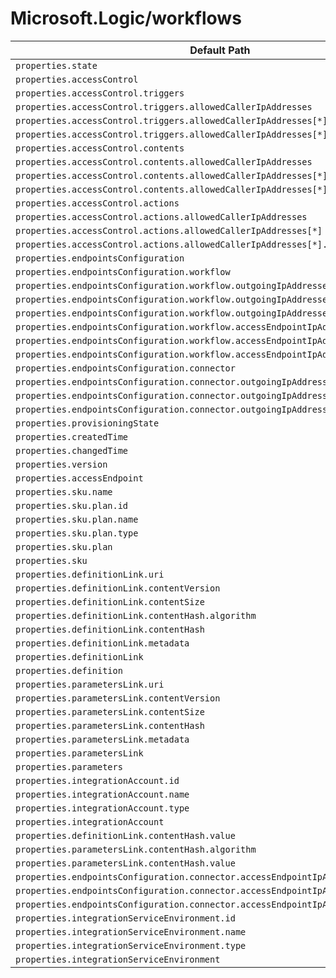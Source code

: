 # Microsoft.Logic/workflows

| Default Path | Alias |
|---|---|
| `properties.state` | `Microsoft.Logic/workflows/state` |
| `properties.accessControl` | `Microsoft.Logic/workflows/accessControl` |
| `properties.accessControl.triggers` | `Microsoft.Logic/workflows/accessControl.triggers` |
| `properties.accessControl.triggers.allowedCallerIpAddresses` | `Microsoft.Logic/workflows/accessControl.triggers.allowedCallerIpAddresses` |
| `properties.accessControl.triggers.allowedCallerIpAddresses[*]` | `Microsoft.Logic/workflows/accessControl.triggers.allowedCallerIpAddresses[*]` |
| `properties.accessControl.triggers.allowedCallerIpAddresses[*].addressRange` | `Microsoft.Logic/workflows/accessControl.triggers.allowedCallerIpAddresses[*].addressRange` |
| `properties.accessControl.contents` | `Microsoft.Logic/workflows/accessControl.contents` |
| `properties.accessControl.contents.allowedCallerIpAddresses` | `Microsoft.Logic/workflows/accessControl.contents.allowedCallerIpAddresses` |
| `properties.accessControl.contents.allowedCallerIpAddresses[*]` | `Microsoft.Logic/workflows/accessControl.contents.allowedCallerIpAddresses[*]` |
| `properties.accessControl.contents.allowedCallerIpAddresses[*].addressRange` | `Microsoft.Logic/workflows/accessControl.contents.allowedCallerIpAddresses[*].addressRange` |
| `properties.accessControl.actions` | `Microsoft.Logic/workflows/accessControl.actions` |
| `properties.accessControl.actions.allowedCallerIpAddresses` | `Microsoft.Logic/workflows/accessControl.actions.allowedCallerIpAddresses` |
| `properties.accessControl.actions.allowedCallerIpAddresses[*]` | `Microsoft.Logic/workflows/accessControl.actions.allowedCallerIpAddresses[*]` |
| `properties.accessControl.actions.allowedCallerIpAddresses[*].addressRange` | `Microsoft.Logic/workflows/accessControl.actions.allowedCallerIpAddresses[*].addressRange` |
| `properties.endpointsConfiguration` | `Microsoft.Logic/workflows/endpointsConfiguration` |
| `properties.endpointsConfiguration.workflow` | `Microsoft.Logic/workflows/endpointsConfiguration.workflow` |
| `properties.endpointsConfiguration.workflow.outgoingIpAddresses` | `Microsoft.Logic/workflows/endpointsConfiguration.workflow.outgoingIpAddresses` |
| `properties.endpointsConfiguration.workflow.outgoingIpAddresses[*]` | `Microsoft.Logic/workflows/endpointsConfiguration.workflow.outgoingIpAddresses[*]` |
| `properties.endpointsConfiguration.workflow.outgoingIpAddresses[*].address` | `Microsoft.Logic/workflows/endpointsConfiguration.workflow.outgoingIpAddresses[*].address` |
| `properties.endpointsConfiguration.workflow.accessEndpointIpAddresses` | `Microsoft.Logic/workflows/endpointsConfiguration.workflow.accessEndpointIpAddresses` |
| `properties.endpointsConfiguration.workflow.accessEndpointIpAddresses[*]` | `Microsoft.Logic/workflows/endpointsConfiguration.workflow.accessEndpointIpAddresses[*]` |
| `properties.endpointsConfiguration.workflow.accessEndpointIpAddresses[*].address` | `Microsoft.Logic/workflows/endpointsConfiguration.workflow.accessEndpointIpAddresses[*].address` |
| `properties.endpointsConfiguration.connector` | `Microsoft.Logic/workflows/endpointsConfiguration.connector` |
| `properties.endpointsConfiguration.connector.outgoingIpAddresses` | `Microsoft.Logic/workflows/endpointsConfiguration.connector.outgoingIpAddresses` |
| `properties.endpointsConfiguration.connector.outgoingIpAddresses[*]` | `Microsoft.Logic/workflows/endpointsConfiguration.connector.outgoingIpAddresses[*]` |
| `properties.endpointsConfiguration.connector.outgoingIpAddresses[*].address` | `Microsoft.Logic/workflows/endpointsConfiguration.connector.outgoingIpAddresses[*].address` |
| `properties.provisioningState` | `Microsoft.Logic/workflows/provisioningState` |
| `properties.createdTime` | `Microsoft.Logic/workflows/createdTime` |
| `properties.changedTime` | `Microsoft.Logic/workflows/changedTime` |
| `properties.version` | `Microsoft.Logic/workflows/version` |
| `properties.accessEndpoint` | `Microsoft.Logic/workflows/accessEndpoint` |
| `properties.sku.name` | `Microsoft.Logic/workflows/sku.name` |
| `properties.sku.plan.id` | `Microsoft.Logic/workflows/sku.plan.id` |
| `properties.sku.plan.name` | `Microsoft.Logic/workflows/sku.plan.name` |
| `properties.sku.plan.type` | `Microsoft.Logic/workflows/sku.plan.type` |
| `properties.sku.plan` | `Microsoft.Logic/workflows/sku.plan` |
| `properties.sku` | `Microsoft.Logic/workflows/sku` |
| `properties.definitionLink.uri` | `Microsoft.Logic/workflows/definitionLink.uri` |
| `properties.definitionLink.contentVersion` | `Microsoft.Logic/workflows/definitionLink.contentVersion` |
| `properties.definitionLink.contentSize` | `Microsoft.Logic/workflows/definitionLink.contentSize` |
| `properties.definitionLink.contentHash.algorithm` | `Microsoft.Logic/workflows/definitionLink.contentHash.algorithm` |
| `properties.definitionLink.contentHash` | `Microsoft.Logic/workflows/definitionLink.contentHash` |
| `properties.definitionLink.metadata` | `Microsoft.Logic/workflows/definitionLink.metadata` |
| `properties.definitionLink` | `Microsoft.Logic/workflows/definitionLink` |
| `properties.definition` | `Microsoft.Logic/workflows/definition` |
| `properties.parametersLink.uri` | `Microsoft.Logic/workflows/parametersLink.uri` |
| `properties.parametersLink.contentVersion` | `Microsoft.Logic/workflows/parametersLink.contentVersion` |
| `properties.parametersLink.contentSize` | `Microsoft.Logic/workflows/parametersLink.contentSize` |
| `properties.parametersLink.contentHash` | `Microsoft.Logic/workflows/parametersLink.contentHash` |
| `properties.parametersLink.metadata` | `Microsoft.Logic/workflows/parametersLink.metadata` |
| `properties.parametersLink` | `Microsoft.Logic/workflows/parametersLink` |
| `properties.parameters` | `Microsoft.Logic/workflows/parameters` |
| `properties.integrationAccount.id` | `Microsoft.Logic/workflows/integrationAccount.id` |
| `properties.integrationAccount.name` | `Microsoft.Logic/workflows/integrationAccount.name` |
| `properties.integrationAccount.type` | `Microsoft.Logic/workflows/integrationAccount.type` |
| `properties.integrationAccount` | `Microsoft.Logic/workflows/integrationAccount` |
| `properties.definitionLink.contentHash.value` | `Microsoft.Logic/workflows/definitionLink.contentHash.value` |
| `properties.parametersLink.contentHash.algorithm` | `Microsoft.Logic/workflows/parametersLink.contentHash.algorithm` |
| `properties.parametersLink.contentHash.value` | `Microsoft.Logic/workflows/parametersLink.contentHash.value` |
| `properties.endpointsConfiguration.connector.accessEndpointIpAddresses[*].address` | `Microsoft.Logic/workflows/endpointsConfiguration.connector.accessEndpointIpAddresses[*].address` |
| `properties.endpointsConfiguration.connector.accessEndpointIpAddresses[*]` | `Microsoft.Logic/workflows/endpointsConfiguration.connector.accessEndpointIpAddresses[*]` |
| `properties.endpointsConfiguration.connector.accessEndpointIpAddresses` | `Microsoft.Logic/workflows/endpointsConfiguration.connector.accessEndpointIpAddresses` |
| `properties.integrationServiceEnvironment.id` | `Microsoft.Logic/workflows/integrationServiceEnvironment.id` |
| `properties.integrationServiceEnvironment.name` | `Microsoft.Logic/workflows/integrationServiceEnvironment.name` |
| `properties.integrationServiceEnvironment.type` | `Microsoft.Logic/workflows/integrationServiceEnvironment.type` |
| `properties.integrationServiceEnvironment` | `Microsoft.Logic/workflows/integrationServiceEnvironment` |

